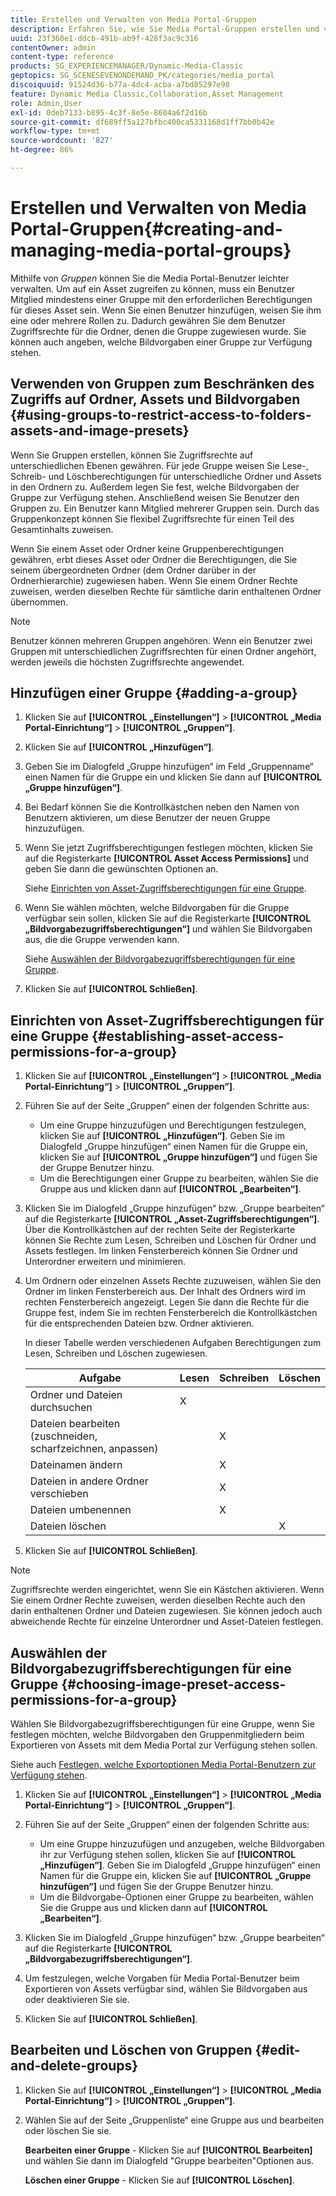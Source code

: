 ```yaml
---
title: Erstellen und Verwalten von Media Portal-Gruppen
description: Erfahren Sie, wie Sie Media Portal-Gruppen erstellen und verwalten.
uuid: 23f360e1-ddcb-491b-ab9f-428f3ac9c316
contentOwner: admin
content-type: reference
products: SG_EXPERIENCEMANAGER/Dynamic-Media-Classic
geptopics: SG_SCENESEVENONDEMAND_PK/categories/media_portal
discoiquuid: 91524d36-b77a-4dc4-acba-a7bd85297e98
feature: Dynamic Media Classic,Collaboration,Asset Management
role: Admin,User
exl-id: 0deb7133-b895-4c3f-8e5e-8604a6f2d16b
source-git-commit: df689ff5a127bfbc400ca5331168d1ff7bb0b42e
workflow-type: tm+mt
source-wordcount: '827'
ht-degree: 86%

---
```


# Erstellen und Verwalten von Media Portal-Gruppen{#creating-and-managing-media-portal-groups}

Mithilfe von *Gruppen* können Sie die Media Portal-Benutzer leichter verwalten. Um auf ein Asset zugreifen zu können, muss ein Benutzer Mitglied mindestens einer Gruppe mit den erforderlichen Berechtigungen für dieses Asset sein. Wenn Sie einen Benutzer hinzufügen, weisen Sie ihm eine oder mehrere Rollen zu. Dadurch gewähren Sie dem Benutzer Zugriffsrechte für die Ordner, denen die Gruppe zugewiesen wurde. Sie können auch angeben, welche Bildvorgaben einer Gruppe zur Verfügung stehen.

## Verwenden von Gruppen zum Beschränken des Zugriffs auf Ordner, Assets und Bildvorgaben {#using-groups-to-restrict-access-to-folders-assets-and-image-presets}

Wenn Sie Gruppen erstellen, können Sie Zugriffsrechte auf unterschiedlichen Ebenen gewähren. Für jede Gruppe weisen Sie Lese-, Schreib- und Löschberechtigungen für unterschiedliche Ordner und Assets in den Ordnern zu. Außerdem legen Sie fest, welche Bildvorgaben der Gruppe zur Verfügung stehen. Anschließend weisen Sie Benutzer den Gruppen zu. Ein Benutzer kann Mitglied mehrerer Gruppen sein. Durch das Gruppenkonzept können Sie flexibel Zugriffsrechte für einen Teil des Gesamtinhalts zuweisen.

Wenn Sie einem Asset oder Ordner keine Gruppenberechtigungen gewähren, erbt dieses Asset oder Ordner die Berechtigungen, die Sie seinem übergeordneten Ordner (dem Ordner darüber in der Ordnerhierarchie) zugewiesen haben. Wenn Sie einem Ordner Rechte zuweisen, werden dieselben Rechte für sämtliche darin enthaltenen Ordner übernommen.

>[!NOTE]
>
>Benutzer können mehreren Gruppen angehören. Wenn ein Benutzer zwei Gruppen mit unterschiedlichen Zugriffsrechten für einen Ordner angehört, werden jeweils die höchsten Zugriffsrechte angewendet.

## Hinzufügen einer Gruppe {#adding-a-group}

1. Klicken Sie auf **[!UICONTROL „Einstellungen“]** > **[!UICONTROL „Media Portal-Einrichtung“]** > **[!UICONTROL „Gruppen“]**.
1. Klicken Sie auf **[!UICONTROL „Hinzufügen“]**.
1. Geben Sie im Dialogfeld „Gruppe hinzufügen“ im Feld „Gruppenname“ einen Namen für die Gruppe ein und klicken Sie dann auf **[!UICONTROL „Gruppe hinzufügen“]**.
1. Bei Bedarf können Sie die Kontrollkästchen neben den Namen von Benutzern aktivieren, um diese Benutzer der neuen Gruppe hinzuzufügen.
1. Wenn Sie jetzt Zugriffsberechtigungen festlegen möchten, klicken Sie auf die Registerkarte **[!UICONTROL Asset Access Permissions]** und geben Sie dann die gewünschten Optionen an.

   Siehe [Einrichten von Asset-Zugriffsberechtigungen für eine Gruppe](creating-media-portal-groups.md#establishing_asset_access_permissions_for_a_group).

1. Wenn Sie wählen möchten, welche Bildvorgaben für die Gruppe verfügbar sein sollen, klicken Sie auf die Registerkarte **[!UICONTROL „Bildvorgabezugriffsberechtigungen“]** und wählen Sie Bildvorgaben aus, die die Gruppe verwenden kann.

   Siehe [Auswählen der Bildvorgabezugriffsberechtigungen für eine Gruppe](creating-media-portal-groups.md#choosing_image_preset_access_permissions_for_a_group).

1. Klicken Sie auf **[!UICONTROL Schließen]**.

## Einrichten von Asset-Zugriffsberechtigungen für eine Gruppe {#establishing-asset-access-permissions-for-a-group}

1. Klicken Sie auf **[!UICONTROL „Einstellungen“]** > **[!UICONTROL „Media Portal-Einrichtung“]** > **[!UICONTROL „Gruppen“]**.
1. Führen Sie auf der Seite „Gruppen“ einen der folgenden Schritte aus:

   * Um eine Gruppe hinzuzufügen und Berechtigungen festzulegen, klicken Sie auf **[!UICONTROL „Hinzufügen“]**. Geben Sie im Dialogfeld „Gruppe hinzufügen“ einen Namen für die Gruppe ein, klicken Sie auf **[!UICONTROL „Gruppe hinzufügen“]** und fügen Sie der Gruppe Benutzer hinzu.
   * Um die Berechtigungen einer Gruppe zu bearbeiten, wählen Sie die Gruppe aus und klicken dann auf **[!UICONTROL „Bearbeiten“]**.

1. Klicken Sie im Dialogfeld „Gruppe hinzufügen“ bzw. „Gruppe bearbeiten“ auf die Registerkarte **[!UICONTROL „Asset-Zugriffsberechtigungen“]**. Über die Kontrollkästchen auf der rechten Seite der Registerkarte können Sie Rechte zum Lesen, Schreiben und Löschen für Ordner und Assets festlegen. Im linken Fensterbereich können Sie Ordner und Unterordner erweitern und minimieren.
1. Um Ordnern oder einzelnen Assets Rechte zuzuweisen, wählen Sie den Ordner im linken Fensterbereich aus. Der Inhalt des Ordners wird im rechten Fensterbereich angezeigt. Legen Sie dann die Rechte für die Gruppe fest, indem Sie im rechten Fensterbereich die Kontrollkästchen für die entsprechenden Dateien bzw. Ordner aktivieren.

   In dieser Tabelle werden verschiedenen Aufgaben Berechtigungen zum Lesen, Schreiben und Löschen zugewiesen.

   | Aufgabe | Lesen | Schreiben | Löschen |
   |--- |--- |--- |--- |
   | Ordner und Dateien durchsuchen | X |  |  |
   | Dateien bearbeiten (zuschneiden, scharfzeichnen, anpassen) |  | X |  |
   | Dateinamen ändern |  | X |  |
   | Dateien in andere Ordner verschieben |  | X |  |
   | Dateien umbenennen |  | X |  |
   | Dateien löschen |  |  | X |

1. Klicken Sie auf **[!UICONTROL Schließen]**.

>[!NOTE]
>
>Zugriffsrechte werden eingerichtet, wenn Sie ein Kästchen aktivieren. Wenn Sie einem Ordner Rechte zuweisen, werden dieselben Rechte auch den darin enthaltenen Ordner und Dateien zugewiesen. Sie können jedoch auch abweichende Rechte für einzelne Unterordner und Asset-Dateien festlegen.

## Auswählen der Bildvorgabezugriffsberechtigungen für eine Gruppe {#choosing-image-preset-access-permissions-for-a-group}

Wählen Sie Bildvorgabezugriffsberechtigungen für eine Gruppe, wenn Sie festlegen möchten, welche Bildvorgaben den Gruppenmitgliedern beim Exportieren von Assets mit dem Media Portal zur Verfügung stehen sollen.

Siehe auch [Festlegen, welche Exportoptionen Media Portal-Benutzern zur Verfügung stehen](specifying-export-options-available-media.md#specifying_export_options_available_to_media_portal_users).

1. Klicken Sie auf **[!UICONTROL „Einstellungen“]** > **[!UICONTROL „Media Portal-Einrichtung“]** > **[!UICONTROL „Gruppen“]**.
1. Führen Sie auf der Seite „Gruppen“ einen der folgenden Schritte aus:

   * Um eine Gruppe hinzuzufügen und anzugeben, welche Bildvorgaben ihr zur Verfügung stehen sollen, klicken Sie auf **[!UICONTROL „Hinzufügen“]**. Geben Sie im Dialogfeld „Gruppe hinzufügen“ einen Namen für die Gruppe ein, klicken Sie auf **[!UICONTROL „Gruppe hinzufügen“]** und fügen Sie der Gruppe Benutzer hinzu.
   * Um die Bildvorgabe-Optionen einer Gruppe zu bearbeiten, wählen Sie die Gruppe aus und klicken dann auf **[!UICONTROL „Bearbeiten“]**.

1. Klicken Sie im Dialogfeld „Gruppe hinzufügen“ bzw. „Gruppe bearbeiten“ auf die Registerkarte **[!UICONTROL „Bildvorgabezugriffsberechtigungen“]**.
1. Um festzulegen, welche Vorgaben für Media Portal-Benutzer beim Exportieren von Assets verfügbar sind, wählen Sie Bildvorgaben aus oder deaktivieren Sie sie.
1. Klicken Sie auf **[!UICONTROL Schließen]**.

## Bearbeiten und Löschen von Gruppen {#edit-and-delete-groups}

1. Klicken Sie auf **[!UICONTROL „Einstellungen“]** > **[!UICONTROL „Media Portal-Einrichtung“]** > **[!UICONTROL „Gruppen“]**.
1. Wählen Sie auf der Seite „Gruppenliste“ eine Gruppe aus und bearbeiten oder löschen Sie sie.

   **Bearbeiten einer Gruppe**  - Klicken Sie auf  **[!UICONTROL Bearbeiten]** und wählen Sie dann im Dialogfeld &quot;Gruppe bearbeiten&quot;Optionen aus.

   **Löschen einer Gruppe**  - Klicken Sie auf  **[!UICONTROL Löschen]**.
